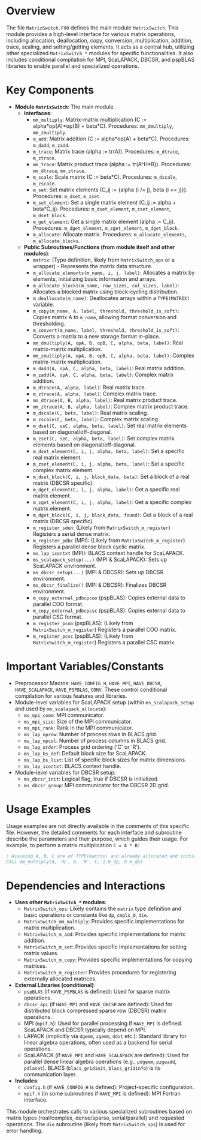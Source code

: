 # Overview

The file `MatrixSwitch.F90` defines the main module `MatrixSwitch`. This module provides a high-level interface for various matrix operations, including allocation, deallocation, copy, conversion, multiplication, addition, trace, scaling, and setting/getting elements. It acts as a central hub, utilizing other specialized `MatrixSwitch_*` modules for specific functionalities. It also includes conditional compilation for MPI, ScaLAPACK, DBCSR, and pspBLAS libraries to enable parallel and specialized operations.

# Key Components

*   **Module `MatrixSwitch`**: The main module.
    *   **Interfaces**:
        *   `mm_multiply`: Matrix-matrix multiplication (C := alpha\*op(A)\*op(B) + beta\*C). Procedures: `mm_dmultiply`, `mm_zmultiply`.
        *   `m_add`: Matrix addition (C := alpha\*op(A) + beta\*C). Procedures: `m_dadd`, `m_zadd`.
        *   `m_trace`: Matrix trace (alpha := tr(A)). Procedures: `m_dtrace`, `m_ztrace`.
        *   `mm_trace`: Matrix product trace (alpha := tr(A^H\*B)). Procedures: `mm_dtrace`, `mm_ztrace`.
        *   `m_scale`: Scale matrix (C := beta\*C). Procedures: `m_dscale`, `m_zscale`.
        *   `m_set`: Set matrix elements (C_ij := {alpha (i /= j), beta (i == j)}). Procedures: `m_dset`, `m_zset`.
        *   `m_set_element`: Set a single matrix element (C_ij := alpha + beta\*C_ij). Procedures: `m_dset_element`, `m_zset_element`, `m_dset_block`.
        *   `m_get_element`: Get a single matrix element (alpha := C_ij). Procedures: `m_dget_element`, `m_zget_element`, `m_dget_block`.
        *   `m_allocate`: Allocate matrix. Procedures: `m_allocate_elements`, `m_allocate_blocks`.
    *   **Public Subroutines/Functions (from module itself and other modules)**:
        *   `matrix`: (Type definition, likely from `MatrixSwitch_ops` or a wrapper) - Represents the matrix data structure.
        *   `m_allocate_elements(m_name, i, j, label)`: Allocates a matrix by elements, initializing basic information and arrays.
        *   `m_allocate_blocks(m_name, row_sizes, col_sizes, label)`: Allocates a blocked matrix using block-cycling distribution.
        *   `m_deallocate(m_name)`: Deallocates arrays within a `TYPE(MATRIX)` variable.
        *   `m_copy(m_name, A, label, threshold, threshold_is_soft)`: Copies matrix A to `m_name`, allowing format conversion and thresholding.
        *   `m_convert(m_name, label, threshold, threshold_is_soft)`: Converts a matrix to a new storage format in-place.
        *   `mm_dmultiply(A, opA, B, opB, C, alpha, beta, label)`: Real matrix-matrix multiplication.
        *   `mm_zmultiply(A, opA, B, opB, C, alpha, beta, label)`: Complex matrix-matrix multiplication.
        *   `m_dadd(A, opA, C, alpha, beta, label)`: Real matrix addition.
        *   `m_zadd(A, opA, C, alpha, beta, label)`: Complex matrix addition.
        *   `m_dtrace(A, alpha, label)`: Real matrix trace.
        *   `m_ztrace(A, alpha, label)`: Complex matrix trace.
        *   `mm_dtrace(A, B, alpha, label)`: Real matrix product trace.
        *   `mm_ztrace(A, B, alpha, label)`: Complex matrix product trace.
        *   `m_dscale(C, beta, label)`: Real matrix scaling.
        *   `m_zscale(C, beta, label)`: Complex matrix scaling.
        *   `m_dset(C, seC, alpha, beta, label)`: Set real matrix elements based on diagonal/off-diagonal.
        *   `m_zset(C, seC, alpha, beta, label)`: Set complex matrix elements based on diagonal/off-diagonal.
        *   `m_dset_element(C, i, j, alpha, beta, label)`: Set a specific real matrix element.
        *   `m_zset_element(C, i, j, alpha, beta, label)`: Set a specific complex matrix element.
        *   `m_dset_block(C, i, j, block_data, beta)`: Set a block of a real matrix (DBCSR specific).
        *   `m_dget_element(C, i, j, alpha, label)`: Get a specific real matrix element.
        *   `m_zget_element(C, i, j, alpha, label)`: Get a specific complex matrix element.
        *   `m_dget_block(C, i, j, block_data, found)`: Get a block of a real matrix (DBCSR specific).
        *   `m_register_sden`: (Likely from `MatrixSwitch_m_register`) Registers a serial dense matrix.
        *   `m_register_pdbc` (MPI): (Likely from `MatrixSwitch_m_register`) Registers a parallel dense block cyclic matrix.
        *   `ms_lap_icontxt` (MPI): BLACS context handle for ScaLAPACK.
        *   `ms_scalapack_setup(...)` (MPI & ScaLAPACK): Sets up ScaLAPACK environment.
        *   `ms_dbcsr_setup(...)` (MPI & DBCSR): Sets up DBCSR environment.
        *   `ms_dbcsr_finalize()` (MPI & DBCSR): Finalizes DBCSR environment.
        *   `m_copy_external_pdbcpcoo` (pspBLAS): Copies external data to parallel COO format.
        *   `m_copy_external_pdbcpcsc` (pspBLAS): Copies external data to parallel CSC format.
        *   `m_register_pcoo` (pspBLAS): (Likely from `MatrixSwitch_m_register`) Registers a parallel COO matrix.
        *   `m_register_pcsc` (pspBLAS): (Likely from `MatrixSwitch_m_register`) Registers a parallel CSC matrix.

# Important Variables/Constants

*   Preprocessor Macros: `HAVE_CONFIG_H`, `HAVE_MPI`, `HAVE_DBCSR`, `HAVE_SCALAPACK`, `HAVE_PSPBLAS`, `CONV`. These control conditional compilation for various features and libraries.
*   Module-level variables for ScaLAPACK setup (within `ms_scalapack_setup` and used by `ms_scalapack_allocate`):
    *   `ms_mpi_comm`: MPI communicator.
    *   `ms_mpi_size`: Size of the MPI communicator.
    *   `ms_mpi_rank`: Rank in the MPI communicator.
    *   `ms_lap_nprow`: Number of process rows in BLACS grid.
    *   `ms_lap_npcol`: Number of process columns in BLACS grid.
    *   `ms_lap_order`: Process grid ordering ('C' or 'R').
    *   `ms_lap_bs_def`: Default block size for ScaLAPACK.
    *   `ms_lap_bs_list`: List of specific block sizes for matrix dimensions.
    *   `ms_lap_icontxt`: BLACS context handle.
*   Module-level variables for DBCSR setup:
    *   `ms_dbcsr_init`: Logical flag, true if DBCSR is initialized.
    *   `ms_dbcsr_group`: MPI communicator for the DBCSR 2D grid.

# Usage Examples

Usage examples are not directly available in the comments of this specific file. However, the detailed comments for each interface and subroutine describe the parameters and their purpose, which guides their usage. For example, to perform a matrix multiplication `C = A * B`:
```fortran
! Assuming A, B, C are of TYPE(matrix) and already allocated and initialized
CALL mm_multiply(A, 'N', B, 'N', C, 1.0_dp, 0.0_dp)
```

# Dependencies and Interactions

*   **Uses other `MatrixSwitch_*` modules**:
    *   `MatrixSwitch_ops`: Likely contains the `matrix` type definition and basic operations or constants like `dp`, `cmplx_0`, `die`.
    *   `MatrixSwitch_mm_multiply`: Provides specific implementations for matrix multiplication.
    *   `MatrixSwitch_m_add`: Provides specific implementations for matrix addition.
    *   `MatrixSwitch_m_set`: Provides specific implementations for setting matrix values.
    *   `MatrixSwitch_m_copy`: Provides specific implementations for copying matrices.
    *   `MatrixSwitch_m_register`: Provides procedures for registering externally allocated matrices.
*   **External Libraries (conditional)**:
    *   `pspBLAS` (if `HAVE_PSPBLAS` is defined): Used for sparse matrix operations.
    *   `dbcsr_api` (if `HAVE_MPI` and `HAVE_DBCSR` are defined): Used for distributed block compressed sparse row (DBCSR) matrix operations.
    *   MPI (`mpif.h`): Used for parallel processing if `HAVE_MPI` is defined. ScaLAPACK and DBCSR typically depend on MPI.
    *   LAPACK (implicitly via `dgemm`, `zgemm`, `ddot` etc.): Standard library for linear algebra operations, often used as a backend for serial operations.
    *   ScaLAPACK (if `HAVE_MPI` and `HAVE_SCALAPACK` are defined): Used for parallel dense linear algebra operations (e.g., `pdgemm`, `pzgeadd`, `pdlaset`). BLACS (`blacs_gridinit`, `blacs_gridinfo`) is its communication layer.
*   **Includes**:
    *   `config.h` (if `HAVE_CONFIG_H` is defined): Project-specific configuration.
    *   `mpif.h` (in some subroutines if `HAVE_MPI` is defined): MPI Fortran interface.

This module orchestrates calls to various specialized subroutines based on matrix types (real/complex, dense/sparse, serial/parallel) and requested operations. The `die` subroutine (likely from `MatrixSwitch_ops`) is used for error handling.
